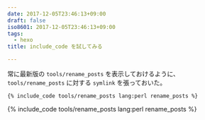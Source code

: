 ```yaml
---
date: 2017-12-05T23:46:13+09:00
draft: false
iso8601: 2017-12-05T23:46:13+09:00
tags:
  - hexo
title: include_code を試してみる

---
```


常に最新版の `tools/rename_posts` を表示しておけるように、 `tools/rename_posts` に対する `symlink` を張っておいた。

```tag
{% include_code tools/rename_posts lang:perl rename_posts %}
```

{% include_code tools/rename_posts lang:perl rename_posts %}
